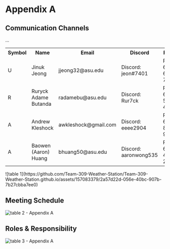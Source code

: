 # Appendix A

## Communication Channels 
<table>
  <tr>
    <th>        Symbol       </th>
    <th>        Name         </th>
    <th>        Email        </th>
    <th>       Discord       </th>
    <th>        Phone        </th>
  </tr>
  <tr>
      <td>
      U
      </td>
      <td>
      Jinuk Jeong
      </td>
      <td>
       jjeong32@asu.edu
      </td>
      <td>
      Discord: jeon#7401
      </td>
      <td>
      Phone: 602-607-7390
      </td>  
  </tr>
  <tr>
      <td>
      R
      </td>
      <td>
      Ruryck Adame Butanda
      </td>
      <td>
      radamebu@asu.edu
      </td>
      <td>
      Discord: Rur7ck
      </td>
      <td>
      Phone: 602-577-4803
      </td>  
  </tr>
  <tr>
      <td>
      A
      </td>
      <td>
       Andrew Kleshock
      </td>
      <td>
      awkleshock@gmail.com
      </td>
      <td>
      Discord: eeee2904
      </td>
      <td>
      Phone: 602-812-9929
      </td>    
  </tr>
  <tr>
      <td>
      A
      </td>
      <td>
      Baowen (Aaron) Huang
      </td>
      <td>
      bhuang50@asu.edu
      </td>
      <td>
      Discord: aaronwong535
      </td>
      <td>
      Phone: 623-499-2040
      </td>  
  </tr>
  ...
</table>
![table 1](https://github.com/Team-309-Weather-Station/Team-309-Weather-Station.github.io/assets/157083379/2a57d22d-056e-40bc-907b-7b27cbba7ee0)


## Meeting Schedule

![table 2 - Appendix A](https://github.com/EGR314-Spring2024-Team303/EGR314-Spring2024-Team303.github.io/assets/156623314/e7e16515-96d2-454e-be08-1c6b7beb69a5)

## Roles & Responsibility

![table 3 - Appendix A ](https://github.com/EGR314-Spring2024-Team303/EGR314-Spring2024-Team303.github.io/assets/156623314/e9e94139-7d8a-432e-abe4-b863968a4f1c)

